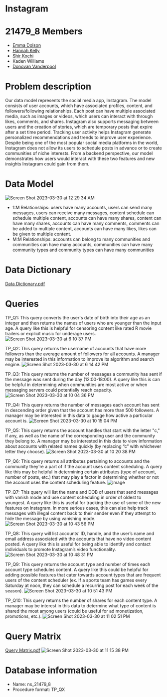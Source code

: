 # Instagram

# 21479_8 Members
- [Emma Dolson](https://github.com/eld49325/EmmaDolson_MIST4610GroupProject1)
- [Hannah Kelly](https://github.com/hannahkelly98765/MIST-4610)
- [Shir Kochi](https://github.com/shirkorchi/GroupProject1)
- Kaden Williams
- [Donovan Vanderpool](https://github.com/donovanv2/MIST4610/)

# Problem description
Our data model represents the social media app, Instagram. The model consists of user accounts, which have associated profiles, content, and followers/following relationships. Each post can have multiple associated media, such as images or videos, which users can interact with through likes, comments, and shares. Instagram also supports messaging between users and the creation of stories, which are temporary posts that expire after a set time period. Tracking user activity helps Instagram generate personalized recommendations and trends to improve user experience. Despite being one of the most popular social media platforms in the world, Instagram does not allow its users to schedule posts in advance or to create communities of niche interests. From a backend perspective, our model demonstrates how users would interact with these two features and new insights Instagram could gain from them.

# Data Model
![Screen Shot 2023-03-30 at 12 29 34 AM](https://user-images.githubusercontent.com/128401988/228729940-6e1e7645-8a3e-4d5b-ad53-8462281e5100.png)
- 1:M Relationships: users have many accounts, users can send many messages, users can receive many messages, content schedule can schedule multiple content, accounts can have many shares, content can have many shares, accounts can have many comments, comments can be added to multiple content, accounts can have many likes, likes can be given to multiple content.
- M:M Relationships: accounts can belong to many communities and communities can have many accounts, communities can have many community types and community types can have many communities
 
# Data Dictionary
[Data Dictionary.pdf](https://github.com/eld49325/EmmaDolson_MIST4610_GroupProject1/files/11107723/Data.Dictionary.pdf)

# Queries
TP_Q1: This query converts the user's date of birth into their age as an integer and then returns the names of users who are younger than the input age. A query like this is helpful for censoring content like rated R movie trailers or explicit music for underage users.
![Screen Shot 2023-03-30 at 6 10 37 PM](https://user-images.githubusercontent.com/128401988/228975952-f234cea1-e0df-4a5a-81ec-e56ddce18d3f.png)


TP_Q2: This query returns the username of accounts that have more followers than the average amount of followers for all accounts. A manager may be interested in this information to improve its algorithm and search engine.
![Screen Shot 2023-03-30 at 6 14 42 PM](https://user-images.githubusercontent.com/128401988/228975924-504bf5ab-16bc-4833-bd52-2227b2c1594b.png)

TP_Q3: This query returns the number of messages a community has sent if the message was sent during the day (12:00-18:00). A query like this is can be helpful in determining when communities are most active or when messaging servers could potentially reach capacity.
![Screen Shot 2023-03-30 at 10 04 36 PM](https://user-images.githubusercontent.com/128401988/229004811-b77e18de-98ee-4b82-8ca8-c96d945fcd10.png)

TP_Q4: This query returns the number of messages each account has sent in descending order given that the account has more than 500 followers. A manager may be interested in this data to gauge how active a particular account is.
![Screen Shot 2023-03-30 at 10 15 04 PM](https://user-images.githubusercontent.com/128401988/229005627-4a5c8a5b-46de-4986-a430-f6c0ccfd0bc2.png)

TP_Q5: This query returns the account handles that start with the letter "c," if any, as well as the name of the corresponding user and the community they belong to. A manager may be interested in this data to view information about accounts with related names quickly (by replacing “c” with whichever letter they choose). 
![Screen Shot 2023-03-30 at 10 20 38 PM](https://user-images.githubusercontent.com/128401988/229006480-c3de6787-1171-41a0-a86c-a4966375d4a7.png)

TP_Q6: This query returns all attributes pertaining to accounts and the community they're a part of if the account uses content scheduling. A query like this may be helpful in determining certain attributes (type of account, number of posts, etc.) that may play a factor in determining whether or not the account uses the content scheduling feature.
![image](https://user-images.githubusercontent.com/128401988/229006685-cdd56a3e-5c13-4649-8cb8-c1b6a8cbff48.png)

TP_Q7: This query will list the name and DOB of users that send messages with vanish mode and use content scheduling in order of oldest to youngest. A query like this is useful for tracking the use of some of the new features on Instagram. In more serious cases, this can also help track messages with illegal content back to their sender even if they attempt to hide the message by using vanishing mode.
![Screen Shot 2023-03-30 at 10 43 56 PM](https://user-images.githubusercontent.com/128401988/229009731-0c72005f-2083-4c19-ae5f-b2ad2dc292e2.png)

TP_Q8: This query will list accounts’ ID, handle, and the user’s name and email address associated with the accounts that have no video content posted. A query like this is useful for being able to identify and contact individuals to promote Instagram’s video functionality.
![Screen Shot 2023-03-30 at 10 48 31 PM](https://user-images.githubusercontent.com/128401988/229010324-79f27bde-239a-46be-b596-25f9dc809473.png)


TP_Q9: This query returns the account type and number of times each account type schedules content. A query like this could be helpful for adding possible features that cater towards account types that are frequent users of the content scheduler (ex. If a sports team has games every Saturday at noon, they can schedule a recurring post for each week of the season).
![Screen Shot 2023-03-30 at 10 51 43 PM](https://user-images.githubusercontent.com/128401988/229010798-223b204b-95b7-42eb-8501-2d9e88078e57.png)

TP_Q10: This query returns the number of shares for each content type. A manager may be interest in this data to determine what type of content is shared the most among users (could be useful for ad monetization, promotions, etc.).
![Screen Shot 2023-03-30 at 11 02 51 PM](https://user-images.githubusercontent.com/128401988/229012597-cf0cbdfa-f5da-46da-b5d9-66b192682852.png)

# Query Matrix
[Query Matrix.pdf](https://github.com/eld49325/EmmaDolson_MIST4610GroupProject1/files/11117822/Query.Matrix.pdf)
![Screen Shot 2023-03-30 at 11 15 38 PM](https://user-images.githubusercontent.com/128401988/229013936-f2de64e6-3d0b-4abb-a739-bc9479cf21f6.png)


# Database information
- Name: ns_21479_8
- Procedure format: TP_QX
